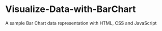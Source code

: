 # Visualize-Data-with-BarChart

A sample Bar Chart data representation with HTML, CSS and JavaScript